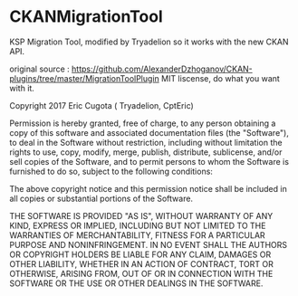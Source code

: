 # CKANMigrationTool
KSP Migration Tool, modified by Tryadelion so it works with the new CKAN API.



original source : https://github.com/AlexanderDzhoganov/CKAN-plugins/tree/master/MigrationToolPlugin
MIT liscense, do what you want with it.

Copyright 2017 Eric Cugota ( Tryadelion, CptEric)

Permission is hereby granted, free of charge, to any person obtaining a copy of this software and associated documentation files (the "Software"), to deal in the Software without restriction, including without limitation the rights to use, copy, modify, merge, publish, distribute, sublicense, and/or sell copies of the Software, and to permit persons to whom the Software is furnished to do so, subject to the following conditions:

The above copyright notice and this permission notice shall be included in all copies or substantial portions of the Software.

THE SOFTWARE IS PROVIDED "AS IS", WITHOUT WARRANTY OF ANY KIND, EXPRESS OR IMPLIED, INCLUDING BUT NOT LIMITED TO THE WARRANTIES OF MERCHANTABILITY, FITNESS FOR A PARTICULAR PURPOSE AND NONINFRINGEMENT. IN NO EVENT SHALL THE AUTHORS OR COPYRIGHT HOLDERS BE LIABLE FOR ANY CLAIM, DAMAGES OR OTHER LIABILITY, WHETHER IN AN ACTION OF CONTRACT, TORT OR OTHERWISE, ARISING FROM, OUT OF OR IN CONNECTION WITH THE SOFTWARE OR THE USE OR OTHER DEALINGS IN THE SOFTWARE.
